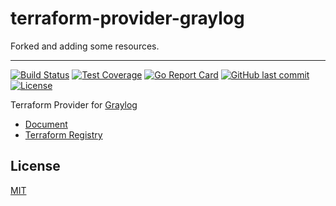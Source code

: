 # terraform-provider-graylog

Forked and adding some resources.

---

[![Build Status](https://github.com/bmhughes/terraform-provider-graylog/workflows/CI/badge.svg)](https://github.com/bmhughes/terraform-provider-graylog/actions)
[![Test Coverage](https://api.codeclimate.com/v1/badges/68758b442c809c2fe7cf/test_coverage)](https://codeclimate.com/github/terraform-provider-graylog/terraform-provider-graylog/test_coverage)
[![Go Report Card](https://goreportcard.com/badge/github.com/bmhughes/terraform-provider-graylog)](https://goreportcard.com/report/github.com/bmhughes/terraform-provider-graylog)
[![GitHub last commit](https://img.shields.io/github/last-commit/bmhughes/terraform-provider-graylog.svg)](https://github.com/bmhughes/terraform-provider-graylog)
[![License](http://img.shields.io/badge/license-mit-blue.svg?style=flat-square)](https://raw.githubusercontent.com/terraform-provider-graylog/terraform-provider-graylog/master/LICENSE)

Terraform Provider for [Graylog](https://docs.graylog.org/)

- [Document](https://registry.terraform.io/providers/terraform-provider-graylog/graylog/latest/docs)
- [Terraform Registry](https://registry.terraform.io/providers/terraform-provider-graylog/graylog/latest/docs)

## License

[MIT](LICENSE)
